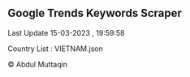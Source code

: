 

## Google Trends Keywords Scraper 
 
Last Update 15-03-2023 , 19:59:58

Country List :
VIETNAM.json



© Abdul Muttaqin 
